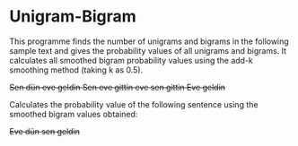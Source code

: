 # Unigram-Bigram
This programme finds the number of unigrams and bigrams in the following sample text and gives the probability values of all unigrams and bigrams. 
It calculates all smoothed bigram probability values using the add-k smoothing method (taking k as 0.5). 

<s> Sen dün eve geldin </s>
<s> Sen eve gittin </s>
<s> eve sen gittin </s>
<s> Eve geldin </s>

Calculates the probability value of the following sentence using the smoothed bigram values obtained:

<s> Eve dün sen geldin </s>

